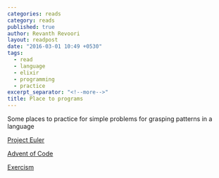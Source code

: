 ```yaml
---
categories: reads
category: reads
published: true
author: Revanth Revoori
layout: readpost
date: "2016-03-01 10:49 +0530"
tags: 
  - read
  - language
  - elixir
  - programming
  - practice
excerpt_separator: "<!--more-->"
title: Place to programs
---
```



Some places to practice for simple problems for grasping patterns in a language

<a class="embedly-card" href="https://projecteuler.net/problem=1">Project Euler  <i class="fa fa-external-link"></i></a>

<a class="embedly-card" href="http://adventofcode.com/">Advent of Code  <i class="fa fa-external-link"></i></a>

<a class="embedly-card" href="http://exercism.io/">Exercism  <i class="fa fa-external-link"></i></a>
<!--more-->
